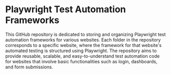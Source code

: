 # Playwright Test Automation Frameworks

This GitHub repository is dedicated to storing and organizing Playwright test automation frameworks for various websites. Each folder in the repository corresponds to a specific website, where the framework for that website's automated testing is structured using Playwright. The repository aims to provide reusable, scalable, and easy-to-understand test automation code for websites that involve basic functionalities such as login, dashboards, and form submissions.

